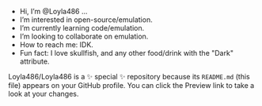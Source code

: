 -  Hi, I’m @Loyla486 ...
-  I’m interested in open-source/emulation.
-  I’m currently learning code/emulation.
-  I’m looking to collaborate on emulation.
-  How to reach me: IDK.
-  Fun fact: I love skullfish, and any other food/drink with the "Dark" attribute.

Loyla486/Loyla486 is a ✨ special ✨ repository because its `README.md` (this file) appears on your GitHub profile. You can click the Preview link to take a look at your changes.
